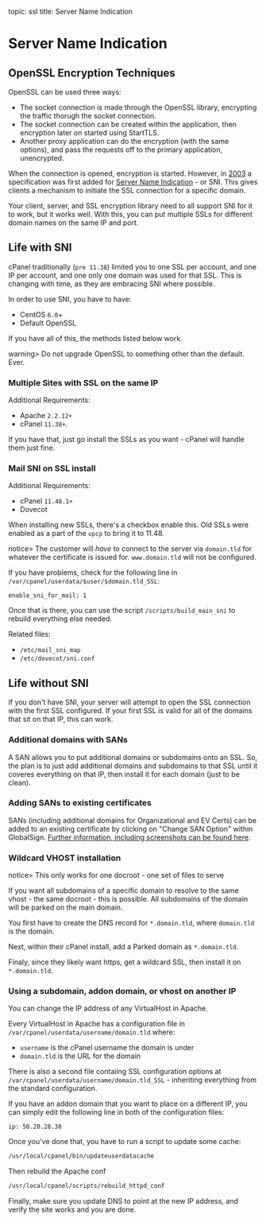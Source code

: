 topic: ssl
title: Server Name Indication

Server Name Indication
======================

## OpenSSL Encryption Techniques ##

OpenSSL can be used three ways:

* The socket connection is made through the OpenSSL library, encrypting the traffic thorugh the socket connection.
* The socket connection can be created within the application, then encryption later on started using StartTLS.
* Another proxy application can do the encryption (with the same options), and pass the requests off to the primary application, unencrypted.

When the connection is opened, encryption is started. However, in [2003](https://tools.ietf.org/html/rfc3546) a specification was first added for [Server Name Indication](https://tools.ietf.org/html/rfc6066) - or SNI. This gives clients a mechanism to initiate the SSL connection for a specific domain.

Your client, server, and SSL encryption library need to all support SNI for it to work, but it works well. With this, you can put multiple SSLs for different domain names on the same IP and port.

## Life with SNI ##

cPanel traditionally (`pre 11.38`) limited you to one SSL per account, and one IP per account, and one only one domain was used for that SSL. This is changing with time, as they are embracing SNI where possible.

In order to use SNI, you have to have:

* CentOS `6.0`+
* Default OpenSSL

If you have all of this, the methods listed below work.

warning> Do not upgrade OpenSSL to something other than the default. Ever.

### Multiple Sites with SSL on the same IP ###

Additional Requirements:

* Apache `2.2.12+`
* cPanel `11.38+`.

If you have that, just go install the SSLs as you want - cPanel will handle them just fine.

### Mail SNI on SSL install ###

Additional Requirements:

* cPanel `11.48.1+`
* Dovecot

When installing new SSLs, there's a checkbox enable this. Old SSLs were enabled as a part of the `upcp` to bring it to 11.48.

notice> The customer will *have* to connect to the server via `domain.tld` for whatever the certificate is issued for. `www.domain.tld` will not be configured.

If you have problems, check for the following line in `/var/cpanel/userdata/$user/$domain.tld_SSL`:

```nohighlight
enable_sni_for_mail: 1
```

Once that is there, you can use the script `/scripts/build_main_sni` to rebuild everything else needed.

Related files:

* `/etc/mail_sni_map`
* `/etc/dovecot/sni.conf`

## Life without SNI ##

If you don't have SNI, your server will attempt to open the SSL connection with the first SSL configured. If your first SSL is valid for all of the domains that sit on that IP, this can work.

### Additional domains with SANs ###

A SAN allows you to put additional domains or subdomains onto an SSL. So, the plan is to just add additional domains and subdomains to that SSL until it coveres everything on that IP, then install it for each domain (just to be clean).

### Adding SANs to existing certificates ###

SANs (including additional domains for Organizational and EV Certs) can be added to an existing certificate by clicking on "Change SAN Option" within GlobalSign. [Further information, including screenshots can be found here](https://support.globalsign.com/customer/portal/articles/1216409-adding-additional-sans---multi-domain-ssl).

### Wildcard VHOST installation ###

notice> This only works for one docroot - one set of files to serve

If you want all subdomains of a specific domain to resolve to the same vhost - the same docroot - this is possible. All subdomains of the domain will be parked on the main domain.

You first have to create the DNS record for `*.domain.tld`, where `domain.tld` is the domain.

Next, within their cPanel install, add a Parked domain as `*.domain.tld`.

Finaly, since they likely want https, get a wildcard SSL, then install it on `*.domain.tld`.

### Using a subdomain, addon domain, or vhost on another IP ###

You can change the IP address of any VirtualHost in Apache.

Every VirtualHost in Apache has a configuration file in `/var/cpanel/userdata/username/domain.tld` where:

* `username` is the cPanel username the domain is under
* `domain.tld` is the URL for the domain

There is also a second file contaiing SSL configuration options at `/var/cpanel/userdata/username/domain.tld_SSL` - inheriting everything from the standard configuration.

If you have an addon domain that you want to place on a different IP, you can simply edit the following line in both of the configuration files:

```nohighlight
ip: 50.28.28.38
```

Once you've done that, you have to run a script to update some cache:

```bash
/usr/local/cpanel/bin/updateuserdatacache
```

Then rebuild the Apache conf 

```bash
/usr/local/cpanel/scripts/rebuild_httpd_conf
```

Finally, make sure you update DNS to point at the new IP address, and verify the site works and you are done.